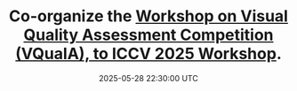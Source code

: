 ---
title: >- 
  Co-organize the <a href="https://vquala.github.io/" target="_blank">Workshop on Visual Quality Assessment Competition (VQualA), to ICCV 2025 Workshop</a>.
date: 2025-05-28 22:30:00 UTC
---